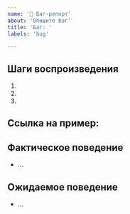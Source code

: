 ```yaml
---
name: '🐛 Баг-репорт'
about: 'Опишите баг'
title: 'Баг: '
labels: 'bug'

---
```


<!--
    Пожалуйста, предоставьте четкое и краткое описание ошибки. Включите
  скриншоты, если необходимо. Пожалуйста, протестируйте, используя последнюю версию "React packages ",
   чтобы убедиться, что ваша проблема не была уже исправлена.
-->


## Шаги воспроизведения

1. 
2. 
3. 

<!--
    Ваша ошибка будет исправлена гораздо быстрее, если мы сможем запустить ваш код, и он не будет
  имеет других зависимостей, кроме "React". Проблемы без шагов воспроизведения или
  примеры кода могут быть немедленно закрыты как не подлежащие решению.
-->

## Ссылка на пример: 

<!--
    Пожалуйста, предоставьте CodeSandbox (https://codesandbox.io/s/new), ссылку на
  репозиторий на GitHub, или предоставьте минимальный пример кода, воспроизводящий
  проблему. 
    Вы можете предоставить скриншот приложения, если считаете, что он
  имеет отношение к вашему сообщению об ошибке. 
    Вот несколько советов по предоставлению минимального объема
    пример: https://stackoverflow.com/help/mcve.
-->

## Фактическое поведение

- …

## Ожидаемое поведение

- …